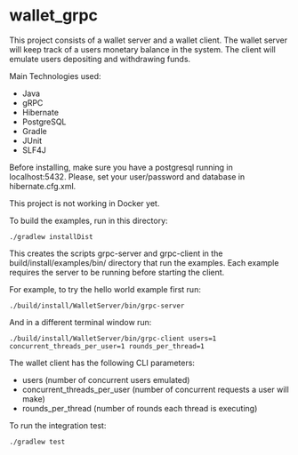 # wallet_grpc

This project consists of a wallet server and a wallet client. The wallet server will keep track of a users monetary balance in the system. The client will emulate users depositing and withdrawing funds.

Main Technologies used:
* Java
* gRPC
* Hibernate
* PostgreSQL
* Gradle
* JUnit
* SLF4J

Before installing, make sure you have a postgresql running in localhost:5432. Please, set your user/password and database in hibernate.cfg.xml.

This project is not working in Docker yet. 

To build the examples, run in this directory:

	./gradlew installDist

This creates the scripts grpc-server and grpc-client in the build/install/examples/bin/ directory that run the examples. Each example requires the server to be running before starting the client.

For example, to try the hello world example first run:

	./build/install/WalletServer/bin/grpc-server

And in a different terminal window run:

	./build/install/WalletServer/bin/grpc-client users=1 concurrent_threads_per_user=1 rounds_per_thread=1
	
The wallet client has the following CLI parameters:
* users (number of concurrent users emulated)
* concurrent_threads_per_user (number of concurrent requests a user will make)
* rounds_per_thread (number of rounds each thread is executing)

To run the integration test:

	./gradlew test
